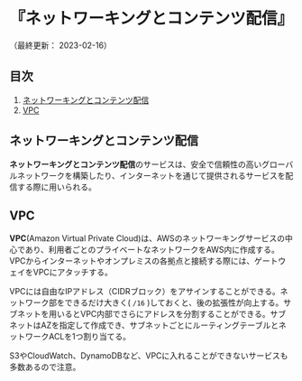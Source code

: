 # 『ネットワーキングとコンテンツ配信』

（最終更新： 2023-02-16）


## 目次

1. [ネットワーキングとコンテンツ配信](#ネットワーキングとコンテンツ配信)
1. [VPC](#vpc)


## ネットワーキングとコンテンツ配信

**ネットワーキングとコンテンツ配信**のサービスは、安全で信頼性の高いグローバルネットワークを構築したり、インターネットを通じて提供されるサービスを配信する際に用いられる。


## VPC

**VPC**(Amazon Virtual Private Cloud)は、AWSのネットワーキングサービスの中心であり、利用者ごとのプライベートなネットワークをAWS内に作成する。VPCからインターネットやオンプレミスの各拠点と接続する際には、ゲートウェイをVPCにアタッチする。

VPCには自由なIPアドレス（CIDRブロック）をアサインすることができる。ネットワーク部をできるだけ大きく( `/16` )しておくと、後の拡張性が向上する。サブネットを用いるとVPC内部でさらにアドレスを分割することができる。サブネットはAZを指定して作成でき、サブネットごとにルーティングテーブルとネットワークACLを1つ割り当てる。

S3やCloudWatch、DynamoDBなど、VPCに入れることができないサービスも多数あるので注意。

